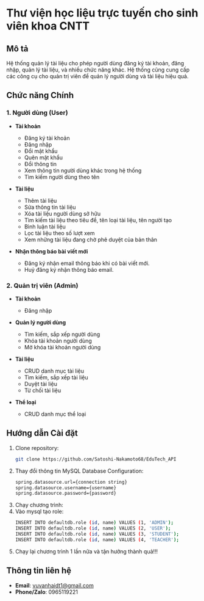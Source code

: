 # Thư viện học liệu trực tuyến cho sinh viên khoa CNTT

## Mô tả
Hệ thống quản lý tài liệu cho phép người dùng đăng ký tài khoản, đăng nhập, quản lý tài liệu, và nhiều chức năng khác. Hệ thống cũng cung cấp các công cụ cho quản trị viên để quản lý người dùng và tài liệu hiệu quả.

## Chức năng Chính

### 1. Người dùng (User)
- **Tài khoản**
  - Đăng ký tài khoản
  - Đăng nhập
  - Đổi mật khẩu
  - Quên mật khẩu
  - Đổi thông tin
  - Xem thông tin người dùng khác trong hệ thống
  - Tìm kiếm người dùng theo tên

- **Tài liệu**
  - Thêm tài liệu
  - Sửa thông tin tài liệu
  - Xóa tài liệu người dùng sở hữu
  - Tìm kiếm tài liệu theo tiêu đề, tên loại tài liệu, tên người tạo
  - Bình luận tài liệu
  - Lọc tài liệu theo số lượt xem
  - Xem những tài liệu đang chờ phê duyệt của bản thân
- **Nhận thông báo bài viết mới**
  - Đăng ký nhận email thông báo khi có bài viết mới.
  - Huỷ đăng ký nhận thông báo email.
  

### 2. Quản trị viên (Admin)
- **Tài khoản**
  - Đăng nhập

- **Quản lý người dùng**
  - Tìm kiếm, sắp xếp người dùng 
  - Khóa tài khoản người dùng
  - Mở khóa tài khoản người dùng

- **Tài liệu**
  - CRUD danh mục tài liệu
  - Tìm kiếm, sắp xếp tài liệu
  - Duyệt tài liệu
  - Từ chối tài liệu
  
- **Thể loại**
  - CRUD danh mục thể loại

## Hướng dẫn Cài đặt

1. Clone repository:
   ```bash
   git clone https://github.com/Satoshi-Nakamoto68/EduTech_API
2. Thay đổi thông tin MySQL Database Configuration:
   ```bash
   spring.datasource.url={connection string}
   spring.datasource.username={username}
   spring.datasource.password={password}
3. Chạy chương trình:
4. Vào mysql tạo role:
   ```bash
   INSERT INTO defaultdb.role (id, name) VALUES (1, 'ADMIN');
   INSERT INTO defaultdb.role (id, name) VALUES (2, 'USER');
   INSERT INTO defaultdb.role (id, name) VALUES (3, 'STUDENT');
   INSERT INTO defaultdb.role (id, name) VALUES (4, 'TEACHER');
5. Chạy lại chương trình 1 lần nữa và tận hưởng thành quả!!!


## Thông tin liên hệ
- **Email**: vuvanhaidt1@gmail.com
- **Phone/Zalo**: 0965119221
   
